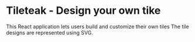 # Tileteak - Design your own tike

This React application lets users build and customize their own tiles
The tile designs are represented using SVG. 